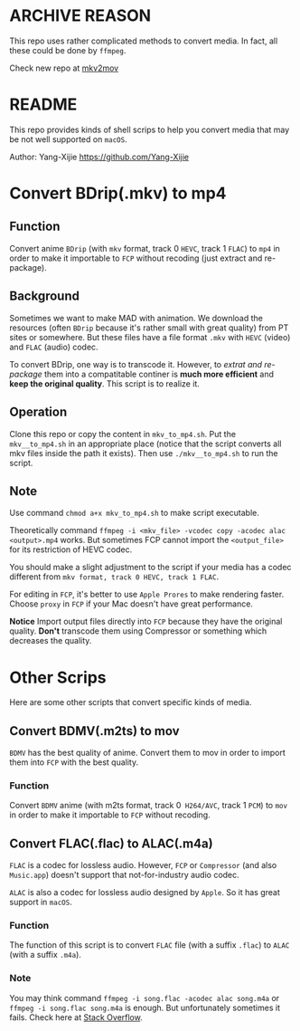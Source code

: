 # ARCHIVE REASON
This repo uses rather complicated methods to convert media. In fact, all these could be done by `ffmpeg`.

Check new repo at [mkv2mov](https://github.com/Yang-Xijie/mkv2mov)

# README
This repo provides kinds of shell scrips to help you convert media that may be not well supported on `macOS`.

Author: Yang-Xijie <https://github.com/Yang-Xijie>
# Convert BDrip(.mkv) to mp4
## Function
Convert anime `BDrip` (with `mkv` format, track 0 `HEVC`, track 1 `FLAC`) to `mp4` in order to make it importable to `FCP` without recoding (just extract and re-package).

## Background
Sometimes we want to make MAD with animation. We download the resources (often `BDrip` because it's rather small with great quality) from PT sites or somewhere. But these files have a file format `.mkv` with `HEVC` (video) and `FLAC` (audio) codec.

To convert BDrip, one way is to transcode it. However, to *extrat and re-package* them into a compatitable continer is **much more efficient** and **keep the original quality**. This script is to realize it.

## Operation
Clone this repo or copy the content in `mkv_to_mp4.sh`. Put the `mkv__to_mp4.sh` in an appropriate place (notice that the script converts all mkv files inside the path it exists). Then use `./mkv__to_mp4.sh` to run the script.
## Note 
Use command `chmod a+x mkv_to_mp4.sh` to make script executable.

Theoretically command `ffmpeg -i <mkv_file> -vcodec copy -acodec alac <output>.mp4` works. But sometimes FCP cannot import the `<output_file>` for its restriction of HEVC codec.

You should make a slight adjustment to the script if your media has a codec different from `mkv format, track 0 HEVC, track 1 FLAC`.

For editing in `FCP`, it's better to use `Apple Prores` to make rendering faster. Choose `proxy` in `FCP` if your Mac doesn't have great performance. 

**Notice** Import output files directly into `FCP` because they have the original quality. **Don't** transcode them using Compressor or something which decreases the quality.

# Other Scrips
Here are some other scripts that convert specific kinds of media.
## Convert BDMV(.m2ts) to mov
`BDMV` has the best quality of anime. Convert them to mov in order to import them into `FCP` with the best quality.
### Function
Convert `BDMV` anime (with m2ts format, track 0` H264/AVC`, track 1 `PCM`) to `mov` in order to make it importable to `FCP` without recoding.

## Convert FLAC(.flac) to ALAC(.m4a)
`FLAC` is a codec for lossless audio. However, `FCP` or `Compressor` (and also `Music.app`) doesn't support that not-for-industry audio codec.

`ALAC` is also a codec for lossless audio designed by `Apple`. So it has great support in `macOS`.
### Function
The function of this script is to convert `FLAC` file (with a suffix `.flac`) to `ALAC` (with a suffix `.m4a`).

### Note
You may think command `ffmpeg -i song.flac -acodec alac song.m4a` or `ffmpeg -i song.flac song.m4a` is enough. But unfortunately sometimes it fails. Check here at [Stack Overflow](https://stackoverflow.com/questions/55429909/could-not-find-tag-for-codec-h264-in-stream-0-codec-ffmpeg-flac-to-alac-conver).